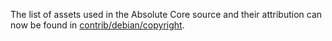 The list of assets used in the Absolute Core source and their attribution can now be found in [contrib/debian/copyright](../contrib/debian/copyright).
